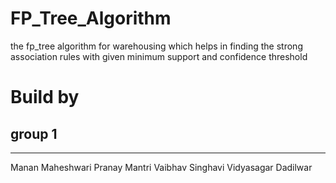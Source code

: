 # FP_Tree_Algorithm
the fp_tree algorithm for warehousing which helps in finding the strong association rules with given minimum support and confidence threshold

# Build by 
## group 1
------------
Manan Maheshwari 
Pranay Mantri 
Vaibhav Singhavi
Vidyasagar Dadilwar
